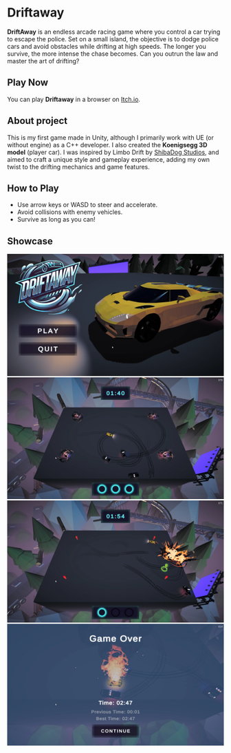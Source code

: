 # Driftaway
**DriftAway** is an endless arcade racing game where you control a car trying to escape the police. Set on a small island, the objective is to dodge police cars and avoid obstacles while drifting at high speeds. The longer you survive, the more intense the chase becomes. Can you outrun the law and master the art of drifting?

## Play Now
You can play **Driftaway** in a browser on [Itch.io](https://skal3.itch.io/driftaway).

## About project
This is my first game made in Unity, although I primarily work with UE (or without engine) as a C++ developer. I also created the **Koenigsegg 3D model** (player car).
I was inspired by Limbo Drift by [ShibaDog Studios](https://www.youtube.com/@ShibaDogStudios), and aimed to craft a unique style and gameplay experience, adding my own twist to the drifting mechanics and game features.

## How to Play
- Use arrow keys or WASD to steer and accelerate.
- Avoid collisions with enemy vehicles.
- Survive as long as you can!


## Showcase
![Menu](Resources/Showcase/Driftaway-Menu.jpg)
![Gameplay](Resources/Showcase/Driftaway-Gameplay1.jpg)
![Gameplay](Resources/Showcase/Driftaway-Gameplay2.jpg)
![Game Over](Resources/Showcase/Driftaway-Gameover.jpg)
